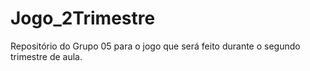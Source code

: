 # Jogo_2Trimestre
Repositório do Grupo 05 para o jogo que será feito durante o segundo trimestre de aula. 
